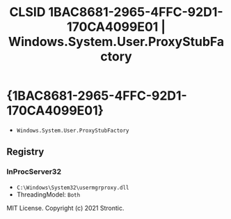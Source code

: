 ﻿---
title: "CLSID 1BAC8681-2965-4FFC-92D1-170CA4099E01 | Windows.System.User.ProxyStubFactory"
excerpt: What is COM-Object CLSID 1BAC8681-2965-4FFC-92D1-170CA4099E01?
---

# {1BAC8681-2965-4FFC-92D1-170CA4099E01}

* `Windows.System.User.ProxyStubFactory`

## Registry


### InProcServer32

* `C:\Windows\System32\usermgrproxy.dll`
* ThreadingModel: `Both`

MIT License. Copyright (c) 2021 Strontic.


